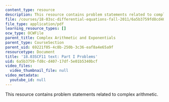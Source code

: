 ```yaml
---
content_type: resource
description: This resource contains problem statements related to complex arithmetic.
file: /courses/18-03sc-differential-equations-fall-2011/6a5b3759fd8cd40717df5e01b5340bcf_MIT18_03SCF11_ps2_s6q.pdf
file_type: application/pdf
learning_resource_types: []
ocw_type: OCWFile
parent_title: Complex Arithmetic and Exponentials
parent_type: CourseSection
parent_uid: 69221f05-4c8b-250b-3c36-eaf8a4e65a9f
resourcetype: Document
title: '18.03SCF11 text: Part I Problems'
uid: 6a5b3759-fd8c-d407-17df-5e01b5340bcf
video_files:
  video_thumbnail_file: null
video_metadata:
  youtube_id: null
---
```

This resource contains problem statements related to complex arithmetic.